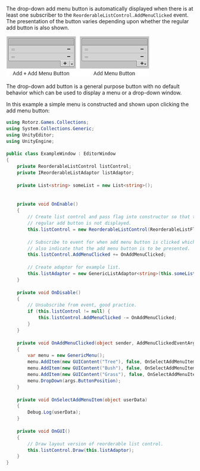 ﻿The drop-down add menu button is automatically displayed when there is at least one
subscriber to the `ReorderableListControl.AddMenuClicked` event. The presentation of the
button varies depending upon whether the regular add button is also shown.

![](../img/drop-down-add-menu.png)

The drop-down add button is a general purpose button with no default behavior which can be
used to display a menu or a drop-down window.

In this example a simple menu is constructed and shown upon clicking the add menu button:

```csharp
using Rotorz.Games.Collections;
using System.Collections.Generic;
using UnityEditor;
using UnityEngine;

public class ExampleWindow : EditorWindow
{
    private ReorderableListControl listControl;
    private IReorderableListAdaptor listAdaptor;

    private List<string> someList = new List<string>();


    private void OnEnable()
    {
        // Create list control and pass flag into constructor so that the
        // regular add button is not displayed.
        this.listControl = new ReorderableListControl(ReorderableListFlags.HideAddButton);

        // Subscribe to event for when add menu button is clicked which will
        // also indicate that the add menu button is to be presented.
        this.listControl.AddMenuClicked += OnAddMenuClicked;

        // Create adaptor for example list.
        this.listAdaptor = new GenericListAdaptor<string>(this.someList);
    }

    private void OnDisable()
    {
        // Unsubscribe from event, good practice.
        if (this.listControl != null) {
            this.listControl.AddMenuClicked -= OnAddMenuClicked;
        }
    }

    private void OnAddMenuClicked(object sender, AddMenuClickedEventArgs args)
    {
        var menu = new GenericMenu();
        menu.AddItem(new GUIContent("Tree"), false, OnSelectAddMenuItem, "Tree");
        menu.AddItem(new GUIContent("Bush"), false, OnSelectAddMenuItem, "Bush");
        menu.AddItem(new GUIContent("Grass"), false, OnSelectAddMenuItem, "Grass");
        menu.DropDown(args.ButtonPosition);
    }

    private void OnSelectAddMenuItem(object userData)
    {
        Debug.Log(userData);
    }

    private void OnGUI()
    {
        // Draw layout version of reorderable list control.
        this.listControl.Draw(this.listAdaptor);
    }
}
```
